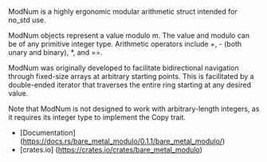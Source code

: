 ModNum is a highly ergonomic modular arithmetic struct intended for no_std use.

ModNum objects represent a value modulo m. The value and modulo can be of any
primitive integer type.  Arithmetic operators include +, - (both unary and binary),
*, and ==.

ModNum was originally developed to facilitate bidirectional navigation through fixed-size
arrays at arbitrary starting points. This is facilitated by a double-ended iterator that
traverses the entire ring starting at any desired value.

Note that ModNum is not designed to work with arbitrary-length integers, as it requires its
integer type to implement the Copy trait.

* [Documentation] (https://docs.rs/bare_metal_modulo/0.1.1/bare_metal_modulo/)
* [crates.io] (https://crates.io/crates/bare_metal_modulo)